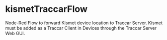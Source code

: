 # kismetTraccarFlow
Node-Red Flow to forward Kismet device location to Traccar Server. Kismet must be added as a Traccar Client in Devices through the Traccar Server Web GUI.
